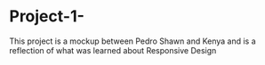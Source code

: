 # Project-1-
This project is a mockup between Pedro Shawn and Kenya and is a reflection of what was learned about Responsive Design

